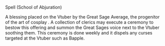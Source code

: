 Spell (School of Abjuration)

A blessing placed on the Vtuber by the Great Sage Average, the progenitor of the art of cosplay . A collection of clerics may execute a ceremony to bestow this offering and summon the Great Sages voice next to the Vtuber soothing them. 
This ceremony is done weekly and it dispels any curses targeted at the Vtuber such as Bapple.
